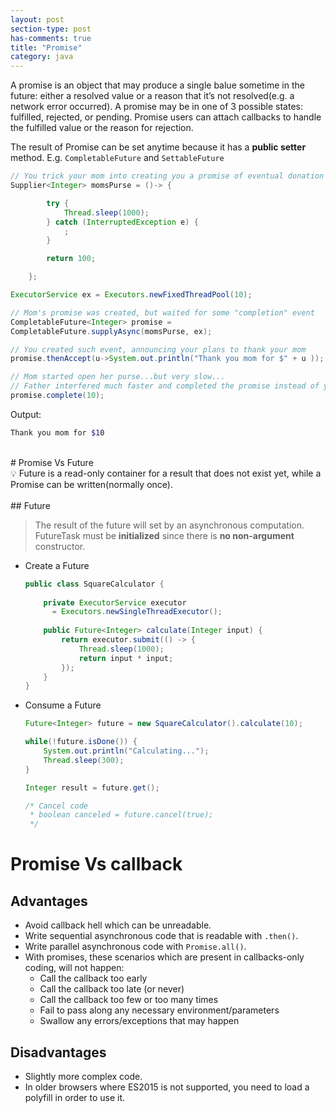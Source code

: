 ```yaml
---
layout: post
section-type: post
has-comments: true
title: "Promise"
category: java
---
```


A promise is an object that may produce a single balue sometime in the future: either a resolved value or a reason that it’s not resolved(e.g. a network error occurred). A promise may be in one of 3 possible states: fulfilled, rejected, or pending. Promise users can attach callbacks to handle the fulfilled value or the reason for rejection.

The result of Promise can be set anytime because it has a **public setter** method. E.g. `CompletableFuture` and `SettableFuture`

```java
// You trick your mom into creating you a promise of eventual donation
Supplier<Integer> momsPurse = ()-> {

        try {
            Thread.sleep(1000);
        } catch (InterruptedException e) {
            ;
        }

        return 100;

    };

ExecutorService ex = Executors.newFixedThreadPool(10);

// Mom's promise was created, but waited for some "completion" event
CompletableFuture<Integer> promise =  
CompletableFuture.supplyAsync(momsPurse, ex);

// You created such event, announcing your plans to thank your mom
promise.thenAccept(u->System.out.println("Thank you mom for $" + u ));

// Mom started open her purse...but very slow...
// Father interfered much faster and completed the promise instead of your mom
promise.complete(10);
```

Output:

```bash
Thank you mom for $10
```
<br>
# Promise Vs Future

<aside>
💡 Future is a read-only container for a result that does not exist yet, while a Promise can be written(normally once).

</aside>
<br>
## Future

> The result of the future will set by an asynchronous computation. FutureTask must be **initialized** since there is **no non-argument** constructor.

- Create a Future
    
    ```java
    public class SquareCalculator {    
        
        private ExecutorService executor 
          = Executors.newSingleThreadExecutor();
        
        public Future<Integer> calculate(Integer input) {        
            return executor.submit(() -> {
                Thread.sleep(1000);
                return input * input;
            });
        }
    }
    ```
    
- Consume a Future
    
    ```java
    Future<Integer> future = new SquareCalculator().calculate(10);
    
    while(!future.isDone()) {
        System.out.println("Calculating...");
        Thread.sleep(300);
    }
    
    Integer result = future.get();
    
    /* Cancel code
     * boolean canceled = future.cancel(true); 
     */
    ```
    

# Promise Vs callback

## Advantages

- Avoid callback hell which can be unreadable.
- Write sequential asynchronous code that is readable with `.then()`.
- Write parallel asynchronous code with `Promise.all()`.
- With promises, these scenarios which are present in callbacks-only coding, will not happen:
    - Call the callback too early
    - Call the callback too late (or never)
    - Call the callback too few or too many times
    - Fail to pass along any necessary environment/parameters
    - Swallow any errors/exceptions that may happen

## Disadvantages

- Slightly more complex code.
- In older browsers where ES2015 is not supported, you need to load a polyfill in order to use it.